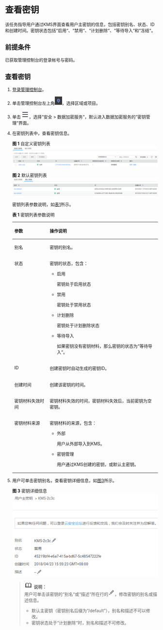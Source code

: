 # 查看密钥<a name="zh-cn_topic_0034330264"></a>

该任务指导用户通过KMS界面查看用户主密钥的信息，包括密钥别名、状态、ID和创建时间。密钥状态包括“启用“、“禁用“、“计划删除“、“等待导入“和“冻结“。

## 前提条件<a name="section6205788316731"></a>

已获取管理控制台的登录帐号与密码。

## 查看密钥<a name="section4980422016839"></a>

1.  [登录管理控制台](https://console.huaweicloud.com)。
2.  单击管理控制台左上角![](figures/icon_region.png)，选择区域或项目。
3.  单击![](figures/icon-servicelist.png)，选择“安全  \>  数据加密服务“，默认进入数据加密服务的“密钥管理“界面。

1.  在密钥列表中，查看密钥信息。

    **图 1**  自定义密钥列表<a name="fig1440513751715"></a>  
    ![](figures/自定义密钥列表.png "自定义密钥列表")

    **图 2**  默认密钥列表<a name="fig999553811401"></a>  
    ![](figures/默认密钥列表.png "默认密钥列表")

    密钥列表参数说明，如[表1](#table124973611167)所示。

    **表 1**  密钥列表参数说明

    <a name="table124973611167"></a>
    <table><thead align="left"><tr id="row1349515691615"><th class="cellrowborder" valign="top" width="24.25%" id="mcps1.2.3.1.1"><p id="p164951466164"><a name="p164951466164"></a><a name="p164951466164"></a>参数</p>
    </th>
    <th class="cellrowborder" valign="top" width="75.75%" id="mcps1.2.3.1.2"><p id="p1949519681619"><a name="p1949519681619"></a><a name="p1949519681619"></a>操作说明</p>
    </th>
    </tr>
    </thead>
    <tbody><tr id="row1849515612161"><td class="cellrowborder" valign="top" width="24.25%" headers="mcps1.2.3.1.1 "><p id="p124951565161"><a name="p124951565161"></a><a name="p124951565161"></a>别名</p>
    </td>
    <td class="cellrowborder" valign="top" width="75.75%" headers="mcps1.2.3.1.2 "><p id="p184953681614"><a name="p184953681614"></a><a name="p184953681614"></a>密钥的别名。</p>
    </td>
    </tr>
    <tr id="row104967671619"><td class="cellrowborder" valign="top" width="24.25%" headers="mcps1.2.3.1.1 "><p id="p349506101613"><a name="p349506101613"></a><a name="p349506101613"></a>状态</p>
    </td>
    <td class="cellrowborder" valign="top" width="75.75%" headers="mcps1.2.3.1.2 "><p id="p54951667161"><a name="p54951667161"></a><a name="p54951667161"></a>密钥的状态，包含：</p>
    <a name="ul34961363163"></a><a name="ul34961363163"></a><ul id="ul34961363163"><li>启用<p id="p54951362167"><a name="p54951362167"></a><a name="p54951362167"></a>密钥处于启用状态</p>
    </li><li>禁用<p id="p04955651613"><a name="p04955651613"></a><a name="p04955651613"></a>密钥处于禁用状态</p>
    </li><li>计划删除<p id="p174951961160"><a name="p174951961160"></a><a name="p174951961160"></a>密钥处于计划删除状态</p>
    </li><li>等待导入<p id="p9495166111611"><a name="p9495166111611"></a><a name="p9495166111611"></a>如果密钥没有密钥材料，那么密钥的状态为<span class="parmvalue" id="parmvalue84955641616"><a name="parmvalue84955641616"></a><a name="parmvalue84955641616"></a>“等待导入”</span>。</p>
    </li></ul>
    </td>
    </tr>
    <tr id="row1149614611168"><td class="cellrowborder" valign="top" width="24.25%" headers="mcps1.2.3.1.1 "><p id="p64967613162"><a name="p64967613162"></a><a name="p64967613162"></a>ID</p>
    </td>
    <td class="cellrowborder" valign="top" width="75.75%" headers="mcps1.2.3.1.2 "><p id="p114967618160"><a name="p114967618160"></a><a name="p114967618160"></a>创建密钥时自动生成的密钥ID。</p>
    </td>
    </tr>
    <tr id="row1949696141616"><td class="cellrowborder" valign="top" width="24.25%" headers="mcps1.2.3.1.1 "><p id="p18496136121611"><a name="p18496136121611"></a><a name="p18496136121611"></a>创建时间</p>
    </td>
    <td class="cellrowborder" valign="top" width="75.75%" headers="mcps1.2.3.1.2 "><p id="p154966651610"><a name="p154966651610"></a><a name="p154966651610"></a>创建该密钥的时间。</p>
    </td>
    </tr>
    <tr id="row64962617161"><td class="cellrowborder" valign="top" width="24.25%" headers="mcps1.2.3.1.1 "><p id="p2049619641611"><a name="p2049619641611"></a><a name="p2049619641611"></a>密钥材料失效时间</p>
    </td>
    <td class="cellrowborder" valign="top" width="75.75%" headers="mcps1.2.3.1.2 "><p id="p9496106141612"><a name="p9496106141612"></a><a name="p9496106141612"></a>密钥材料失效的时间，密钥材料失效后，当前密钥为空密钥。</p>
    </td>
    </tr>
    <tr id="row849616641614"><td class="cellrowborder" valign="top" width="24.25%" headers="mcps1.2.3.1.1 "><p id="p1349656181618"><a name="p1349656181618"></a><a name="p1349656181618"></a><span id="ph13496866162"><a name="ph13496866162"></a><a name="ph13496866162"></a>密钥</span>材料<span id="ph1649614616164"><a name="ph1649614616164"></a><a name="ph1649614616164"></a>来源</span></p>
    </td>
    <td class="cellrowborder" valign="top" width="75.75%" headers="mcps1.2.3.1.2 "><p id="p194961069168"><a name="p194961069168"></a><a name="p194961069168"></a><span id="ph249613641614"><a name="ph249613641614"></a><a name="ph249613641614"></a>密钥</span>材料<span id="ph16496176141611"><a name="ph16496176141611"></a><a name="ph16496176141611"></a>的来源，包含：</span></p>
    <a name="ul1849618661618"></a><a name="ul1849618661618"></a><ul id="ul1849618661618"><li>外部<p id="p17496156201612"><a name="p17496156201612"></a><a name="p17496156201612"></a>用户从外部导入到KMS。</p>
    </li><li>密钥管理<p id="p1496263162"><a name="p1496263162"></a><a name="p1496263162"></a>用户通过KMS创建的密钥，或默认主密钥。</p>
    </li></ul>
    </td>
    </tr>
    </tbody>
    </table>

2.  用户可单击密钥别名，查看密钥详细信息，如[图3](#fig14725810113147)所示。

    **图 3**  密钥详细信息<a name="fig14725810113147"></a>  
    ![](figures/密钥详细信息.png "密钥详细信息")

    >![](public_sys-resources/icon-note.gif) **说明：**   
    >用户可单击该密钥的“别名“或“描述“所在行的![](figures/icon_edit_dew.png)，修改密钥的别名或描述信息。  
    >-   默认主密钥（密钥别名后缀为“/default”），别名和描述不可以修改。  
    >-   密钥状态处于“计划删除“时，别名和描述不可修改。  


